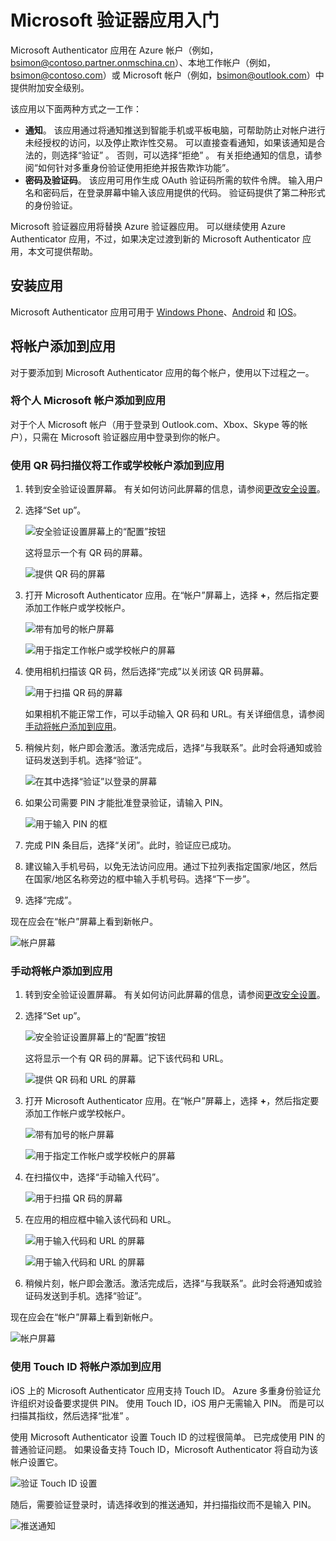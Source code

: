<properties
    pageTitle="Microsoft Authenticator 应用手机版 | Microsoft 文档"
    description="了解如何升级到最新版本的 Azure Authenticator。"
    services="multi-factor-authentication"
    documentationcenter=""
    author="kgremban"
    manager="femila"
    editor="curtland"
    translationtype="Human Translation" />
<tags
    ms.assetid="3065a1ee-f253-41f0-a68d-2bd84af5ffba"
    ms.service="multi-factor-authentication"
    ms.workload="identity"
    ms.tgt_pltfrm="na"
    ms.devlang="na"
    ms.topic="article"
    ms.date="12/25/2016"
    wacn.date="04/24/2017"
    ms.author="kgremban"
    ms.custom="H1Hack27Feb2017"
    ms.sourcegitcommit="a114d832e9c5320e9a109c9020fcaa2f2fdd43a9"
    ms.openlocfilehash="c5049647e45c4987a0af289ad122b0f91e5e9b11"
    ms.lasthandoff="04/14/2017" />

# <a name="get-started-with-the-microsoft-authenticator-app"></a>Microsoft 验证器应用入门
Microsoft Authenticator 应用在 Azure 帐户（例如，bsimon@contoso.partner.onmschina.cn）、本地工作帐户（例如，bsimon@contoso.com）或 Microsoft 帐户（例如，bsimon@outlook.com）中提供附加安全级别。

该应用以下面两种方式之一工作：

- **通知**。 该应用通过将通知推送到智能手机或平板电脑，可帮助防止对帐户进行未经授权的访问，以及停止欺诈性交易。 可以直接查看通知，如果该通知是合法的，则选择“验证” 。 否则，可以选择“拒绝” 。 有关拒绝通知的信息，请参阅“如何针对多重身份验证使用拒绝并报告欺诈功能”。
- **密码及验证码**。 该应用可用作生成 OAuth 验证码所需的软件令牌。 输入用户名和密码后，在登录屏幕中输入该应用提供的代码。 验证码提供了第二种形式的身份验证。

Microsoft 验证器应用将替换 Azure 验证器应用。  可以继续使用 Azure Authenticator 应用，不过，如果决定过渡到新的 Microsoft Authenticator 应用，本文可提供帮助。  

## <a name="install-the-app"></a>安装应用
Microsoft Authenticator 应用可用于 [Windows Phone](http://go.microsoft.com/fwlink/?Linkid=825071)、[Android](http://go.microsoft.com/fwlink/?Linkid=825072) 和 [IOS](http://go.microsoft.com/fwlink/?Linkid=825073)。

## <a name="add-accounts-to-the-app"></a>将帐户添加到应用
对于要添加到 Microsoft Authenticator 应用的每个帐户，使用以下过程之一。

### <a name="add-a-personal-microsoft-account-to-the-app"></a>将个人 Microsoft 帐户添加到应用

对于个人 Microsoft 帐户（用于登录到 Outlook.com、Xbox、Skype 等的帐户），只需在 Microsoft 验证器应用中登录到你的帐户。

### <a name="add-a-work-or-school-account-to-the-app-using-the-qr-code-scanner"></a>使用 QR 码扫描仪将工作或学校帐户添加到应用
1. 转到安全验证设置屏幕。  有关如何访问此屏幕的信息，请参阅[更改安全设置](/documentation/articles/multi-factor-authentication-end-user-manage-settings/#where-to-find-the-settings-page/)。
2. 选择“Set up”。

    ![安全验证设置屏幕上的“配置”按钮](./media/authenticator-app-how-to/azureauthe.png)  


    这将显示一个有 QR 码的屏幕。

    ![提供 QR 码的屏幕](./media/authenticator-app-how-to/barcode2.png)  

3. 打开 Microsoft Authenticator 应用。在“帐户”屏幕上，选择 **+**，然后指定要添加工作帐户或学校帐户。

    ![带有加号的帐户屏幕](./media/authenticator-app-how-to/addaccount3.png)  


    ![用于指定工作帐户或学校帐户的屏幕](./media/authenticator-app-how-to/scan.png)  

4. 使用相机扫描该 QR 码，然后选择“完成”以关闭该 QR 码屏幕。

    ![用于扫描 QR 码的屏幕](./media/multi-factor-authentication-end-user-first-time/scan2.png)  


    如果相机不能正常工作，可以手动输入 QR 码和 URL。有关详细信息，请参阅[手动将帐户添加到应用](#add-an-account-to-the-app-manually)。
5. 稍候片刻，帐户即会激活。激活完成后，选择“与我联系”。此时会将通知或验证码发送到手机。选择“验证”。

    ![在其中选择“验证”以登录的屏幕](./media/authenticator-app-how-to/verify.png)  

6. 如果公司需要 PIN 才能批准登录验证，请输入 PIN。

    ![用于输入 PIN 的框](./media/multi-factor-authentication-end-user-first-time/scan3.png)  

7. 完成 PIN 条目后，选择“关闭”。此时，验证应已成功。
8. 建议输入手机号码，以免无法访问应用。通过下拉列表指定国家/地区，然后在国家/地区名称旁边的框中输入手机号码。选择“下一步”。
9. 选择“完成”。

现在应会在“帐户”屏幕上看到新帐户。

![帐户屏幕](./media/authenticator-app-how-to/accounts.png)  

### <a name="add-an-account-to-the-app-manually"></a>手动将帐户添加到应用
1. 转到安全验证设置屏幕。  有关如何访问此屏幕的信息，请参阅[更改安全设置](/documentation/articles/multi-factor-authentication-end-user-manage-settings/)。
2. 选择“Set up”。

    ![安全验证设置屏幕上的“配置”按钮](./media/authenticator-app-how-to/azureauthe.png)  


    这将显示一个有 QR 码的屏幕。记下该代码和 URL。

    ![提供 QR 码和 URL 的屏幕](./media/authenticator-app-how-to/barcode2.png)  

3. 打开 Microsoft Authenticator 应用。在“帐户”屏幕上，选择 **+**，然后指定要添加工作帐户或学校帐户。

    ![带有加号的帐户屏幕](./media/authenticator-app-how-to/addaccount3.png)  


    ![用于指定工作帐户或学校帐户的屏幕](./media/authenticator-app-how-to/scan.png)  

4. 在扫描仪中，选择“手动输入代码”。

    ![用于扫描 QR 码的屏幕](./media/multi-factor-authentication-end-user-first-time/scan2.png)  

5. 在应用的相应框中输入该代码和 URL。

    ![用于输入代码和 URL 的屏幕](./media/authenticator-app-how-to/manual.png)  


    ![用于输入代码和 URL 的屏幕](./media/authenticator-app-how-to/addaccount2.png)  

6. 稍候片刻，帐户即会激活。激活完成后，选择“与我联系”。此时会将通知或验证码发送到手机。选择“验证”。

现在应会在“帐户”屏幕上看到新帐户。

![帐户屏幕](./media/authenticator-app-how-to/accounts.png)  

### <a name="add-an-account-to-the-app-using-touch-id"></a>使用 Touch ID 将帐户添加到应用
iOS 上的 Microsoft Authenticator 应用支持 Touch ID。  Azure 多重身份验证允许组织对设备要求提供 PIN。 使用 Touch ID，iOS 用户无需输入 PIN。 而是可以扫描其指纹，然后选择“批准” 。

使用 Microsoft Authenticator 设置 Touch ID 的过程很简单。 已完成使用 PIN 的普通验证问题。 如果设备支持 Touch ID，Microsoft Authenticator 将自动为该帐户设置它。

![验证 Touch ID 设置](./media/authenticator-app-how-to/touchid1.png)

随后，需要验证登录时，请选择收到的推送通知，并扫描指纹而不是输入 PIN。

![推送通知](./media/authenticator-app-how-to/touchid2.png)

<!---Update_Description: wording update -->